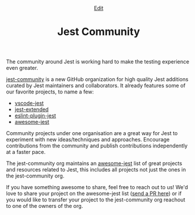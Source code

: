 <header class="postHeader"><a class="edit-page-link button" href="https://github.com/facebook/jest/edit/master/docs/JestCommunity.md" target="_blank" rel="noreferrer noopener">Edit</a><h1 id="__docusaurus" class="postHeaderTitle">Jest Community</h1></header><article><div><span><p>The community around Jest is working hard to make the testing experience even greater.</p>
<p><a href="https://github.com/jest-community">jest-community</a> is a new GitHub organization for high quality Jest additions curated by Jest maintainers and collaborators. It already features some of our favorite projects, to name a few:</p>
<ul>
<li><a href="https://github.com/jest-community/vscode-jest">vscode-jest</a></li>
<li><a href="https://github.com/jest-community/jest-extended">jest-extended</a></li>
<li><a href="https://github.com/jest-community/eslint-plugin-jest">eslint-plugin-jest</a></li>
<li><a href="https://github.com/jest-community/awesome-jest">awesome-jest</a></li>
</ul>
<p>Community projects under one organisation are a great way for Jest to experiment with new ideas/techniques and approaches. Encourage contributions from the community and publish contributions independently at a faster pace.</p>
<p>The jest-community org maintains an <a href="https://github.com/jest-community/awesome-jest">awesome-jest</a> list of great projects and resources related to Jest, this includes all projects not just the ones in the jest-community org.</p>
<p>If you have something awesome to share, feel free to reach out to us! We&apos;d love to share your project on the awesome-jest list (<a href="https://github.com/jest-community/awesome-jest/pulls">send a PR here</a>) or if you would like to transfer your project to the jest-community org reachout to one of the owners of the org.</p>
</span></div></article>
